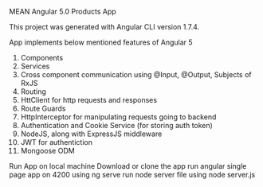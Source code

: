 MEAN Angular 5.0 Products App

This project was generated with Angular CLI version 1.7.4.

App implements below mentioned features of Angular 5
1. Components
2. Services
3. Cross component communication using @Input, @Output, Subjects of RxJS
4. Routing
5. HttClient for http requests and responses
6. Route Guards
7. HttpInterceptor for manipulating requests going to backend
8. Authentication and Cookie Service (for storing auth token)
9. NodeJS, along with ExpressJS middleware
10. JWT for authentiction
11. Mongoose ODM

Run App on local machine
Download or clone the app
run angular single page app on 4200 using ng serve
run node server file using node server.js